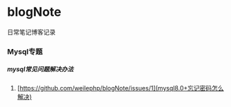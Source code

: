 # blogNote
日常笔记博客记录

### Mysql专题
##### mysql常见问题解决办法
1. [https://github.com/weilephp/blogNote/issues/1](mysql8.0+忘记密码怎么解决)
